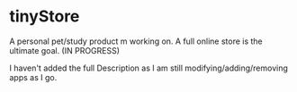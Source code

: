 # tinyStore
A personal pet/study product m working on. A full online store is the ultimate goal. (IN PROGRESS)

I haven't added the full Description as I am still modifying/adding/removing apps as I go.


